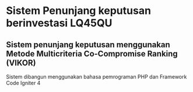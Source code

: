 # Sistem Penunjang keputusan berinvestasi LQ45QU

## Sistem penunjang keputusan menggunakan Metode Multicriteria Co-Compromise Ranking (VIKOR)

Sistem dibangun menggunakan bahasa pemrograman PHP dan Framework Code Igniter 4


